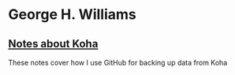 # George H. Williams

## [Notes about Koha](/koha_notes/github_backups.md)

These notes cover how I use GitHub for backing up data from Koha
